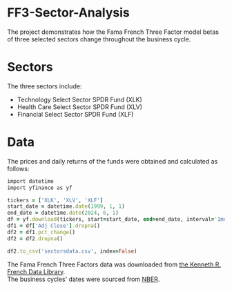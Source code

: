 # FF3-Sector-Analysis
The project demonstrates how the Fama French Three Factor model betas of three selected sectors change throughout the business cycle.

# Sectors #

The three sectors include:
* Technology Select Sector SPDR Fund (XLK)
* Health Care Select Sector SPDR Fund (XLV)
* Financial Select Sector SPDR Fund (XLF)

# Data #
The prices and daily returns of the funds were obtained and calculated as follows:
```ruby
import datetime
import yfinance as yf

tickers = ['XLK', 'XLV', 'XLF']
start_date = datetime.date(1999, 1, 1)
end_date = datetime.date(2024, 6, 1)
df = yf.download(tickers, start=start_date, end=end_date, interval='1mo')
df1 = df['Adj Close'].dropna()
df2 = df1.pct_change()
df2 = df2.dropna()

df2.to_csv('sectorsdata.csv', index=False)
```

The Fama French Three Factors data was downloaded from [the Kenneth R. French Data Library](https://mba.tuck.dartmouth.edu/pages/faculty/ken.french/data_library.html). <br>
The business cycles' dates were sourced from [NBER](https://www.nber.org/research/data/us-business-cycle-expansions-and-contractions).


